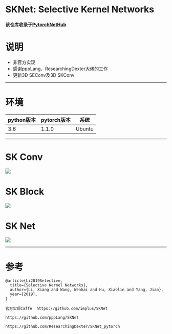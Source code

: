 # SKNet: Selective Kernel Networks
#### 该仓库收录于[PytorchNetHub](https://github.com/bobo0810/PytorchNetHub)
# 说明
- 非官方实现
- 感谢pppLang、ResearchingDexter大佬的工作
- 更新3D SEConv及3D SKConv
----------

# 环境

| python版本 | pytorch版本 | 系统   |
|------------|-------------|--------|
| 3.6        | 1.1.0       | Ubuntu |

----------

# SK Conv

![](https://github.com/bobo0810/SKNet_Pytorch/blob/master/imgs/skconv.jpg)

# SK Block

![](https://github.com/bobo0810/SKNet_Pytorch/blob/master/imgs/SKBlock.png)

# SK Net

![](https://github.com/bobo0810/SKNet_Pytorch/blob/master/imgs/sknet.png)


----------
 # 参考

```
@article{Li2019Selective,
  title={Selective Kernel Networks},
  author={Li, Xiang and Wang, Wenhai and Hu, Xiaolin and Yang, Jian},
  year={2019},
}

官方实现Caffe  https://github.com/implus/SKNet
```

```
https://github.com/pppLang/SKNet  
```

```
https://github.com/ResearchingDexter/SKNet_pytorch
```